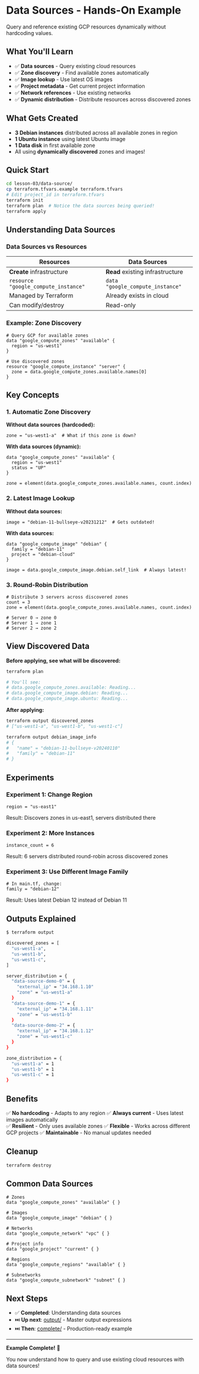 # Data Sources - Hands-On Example

Query and reference existing GCP resources dynamically without hardcoding values.

## What You'll Learn

- ✅ **Data sources** - Query existing cloud resources
- ✅ **Zone discovery** - Find available zones automatically
- ✅ **Image lookup** - Use latest OS images
- ✅ **Project metadata** - Get current project information
- ✅ **Network references** - Use existing networks
- ✅ **Dynamic distribution** - Distribute resources across discovered zones

## What Gets Created

- **3 Debian instances** distributed across all available zones in region
- **1 Ubuntu instance** using latest Ubuntu image
- **1 Data disk** in first available zone
- All using **dynamically discovered** zones and images!

## Quick Start

```bash
cd lesson-03/data-source/
cp terraform.tfvars.example terraform.tfvars
# Edit project_id in terraform.tfvars
terraform init
terraform plan  # Notice the data sources being queried!
terraform apply
```

## Understanding Data Sources

### Data Sources vs Resources

| Resources | Data Sources |
|-----------|--------------|
| **Create** infrastructure | **Read** existing infrastructure |
| `resource "google_compute_instance"` | `data "google_compute_instance"` |
| Managed by Terraform | Already exists in cloud |
| Can modify/destroy | Read-only |

### Example: Zone Discovery

```hcl
# Query GCP for available zones
data "google_compute_zones" "available" {
  region = "us-west1"
}

# Use discovered zones
resource "google_compute_instance" "server" {
  zone = data.google_compute_zones.available.names[0]
}
```

## Key Concepts

### 1. Automatic Zone Discovery

**Without data sources (hardcoded):**
```hcl
zone = "us-west1-a"  # What if this zone is down?
```

**With data sources (dynamic):**
```hcl
data "google_compute_zones" "available" {
  region = "us-west1"
  status = "UP"
}

zone = element(data.google_compute_zones.available.names, count.index)
```

### 2. Latest Image Lookup

**Without data sources:**
```hcl
image = "debian-11-bullseye-v20231212"  # Gets outdated!
```

**With data sources:**
```hcl
data "google_compute_image" "debian" {
  family = "debian-11"
  project = "debian-cloud"
}

image = data.google_compute_image.debian.self_link  # Always latest!
```

### 3. Round-Robin Distribution

```hcl
# Distribute 3 servers across discovered zones
count = 3
zone = element(data.google_compute_zones.available.names, count.index)

# Server 0 → zone 0
# Server 1 → zone 1
# Server 2 → zone 2
```

## View Discovered Data

**Before applying, see what will be discovered:**

```bash
terraform plan

# You'll see:
# data.google_compute_zones.available: Reading...
# data.google_compute_image.debian: Reading...
# data.google_compute_image.ubuntu: Reading...
```

**After applying:**

```bash
terraform output discovered_zones
# ["us-west1-a", "us-west1-b", "us-west1-c"]

terraform output debian_image_info
# {
#   "name" = "debian-11-bullseye-v20240110"
#   "family" = "debian-11"
# }
```

## Experiments

### Experiment 1: Change Region

```hcl
region = "us-east1"
```

Result: Discovers zones in us-east1, servers distributed there

### Experiment 2: More Instances

```hcl
instance_count = 6
```

Result: 6 servers distributed round-robin across discovered zones

### Experiment 3: Use Different Image Family

```hcl
# In main.tf, change:
family = "debian-12"
```

Result: Uses latest Debian 12 instead of Debian 11

## Outputs Explained

```bash
$ terraform output

discovered_zones = [
  "us-west1-a",
  "us-west1-b",
  "us-west1-c",
]

server_distribution = {
  "data-source-demo-0" = {
    "external_ip" = "34.168.1.10"
    "zone" = "us-west1-a"
  }
  "data-source-demo-1" = {
    "external_ip" = "34.168.1.11"
    "zone" = "us-west1-b"
  }
  "data-source-demo-2" = {
    "external_ip" = "34.168.1.12"
    "zone" = "us-west1-c"
  }
}

zone_distribution = {
  "us-west1-a" = 1
  "us-west1-b" = 1
  "us-west1-c" = 1
}
```

## Benefits

✅ **No hardcoding** - Adapts to any region
✅ **Always current** - Uses latest images automatically  
✅ **Resilient** - Only uses available zones
✅ **Flexible** - Works across different GCP projects
✅ **Maintainable** - No manual updates needed

## Cleanup

```bash
terraform destroy
```

## Common Data Sources

```hcl
# Zones
data "google_compute_zones" "available" { }

# Images  
data "google_compute_image" "debian" { }

# Networks
data "google_compute_network" "vpc" { }

# Project info
data "google_project" "current" { }

# Regions
data "google_compute_regions" "available" { }

# Subnetworks
data "google_compute_subnetwork" "subnet" { }
```

## Next Steps

- ✅ **Completed**: Understanding data sources
- ⏭️ **Up next**: [output/](../output/) - Master output expressions
- ⏭️ **Then**: [complete/](../complete/) - Production-ready example

---

**Example Complete!** 🎉

You now understand how to query and use existing cloud resources with data sources!
